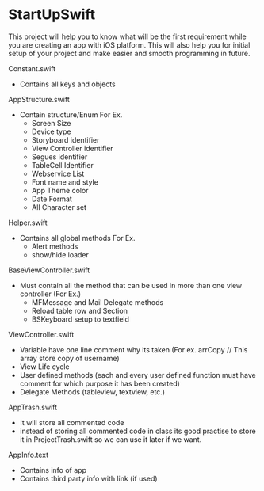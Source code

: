 # StartUpSwift
This project will help you to know what will be the first requirement while you are creating an app with iOS platform. This will also help you for initial setup of your project and make easier and smooth programming in future.

Constant.swift
- Contains all keys and objects

AppStructure.swift

- Contain structure/Enum For Ex.
    - Screen Size
    - Device type
    - Storyboard identifier
    - View Controller identifier
    - Segues identifier
    - TableCell Identifier
    - Webservice List
    - Font name and style
    - App Theme color
    - Date Format
    - All Character set

Helper.swift

- Contains all global methods For Ex.
    - Alert methods
    - show/hide loader

BaseViewController.swift

- Must contain all the method that can be used in more than one view controller (For Ex.)
    - MFMessage and Mail Delegate methods
    - Reload table row and Section
    - BSKeyboard setup to textfield

ViewController.swift

- Variable have one line comment why its taken (For ex. arrCopy // This array store copy of username)
- View Life cycle
- User defined methods (each and every user defined function must have comment for which purpose it has been created)
- Delegate Methods (tableview, textview, etc.)


AppTrash.swift

- It will store all commented code
- instead of storing all commented code in class its good practise to store it in ProjectTrash.swift so we can use it later if we want.

AppInfo.text

- Contains info of app
- Contains third party info with link (if used)
